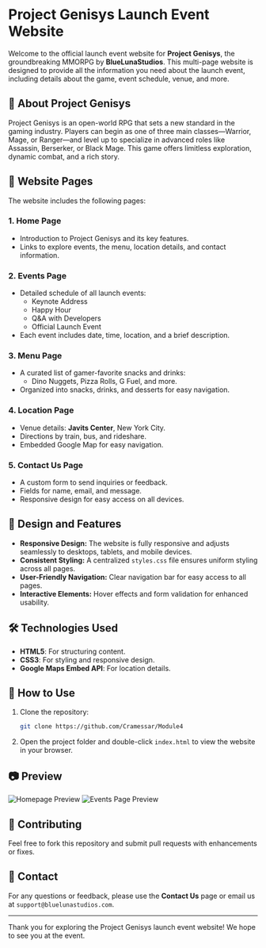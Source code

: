 # Project Genisys Launch Event Website

Welcome to the official launch event website for **Project Genisys**, the groundbreaking MMORPG by **BlueLunaStudios**. This multi-page website is designed to provide all the information you need about the launch event, including details about the game, event schedule, venue, and more.

## 🌟 About Project Genisys
Project Genisys is an open-world RPG that sets a new standard in the gaming industry. Players can begin as one of three main classes—Warrior, Mage, or Ranger—and level up to specialize in advanced roles like Assassin, Berserker, or Black Mage. This game offers limitless exploration, dynamic combat, and a rich story.

## 📄 Website Pages
The website includes the following pages:

### 1. Home Page
- Introduction to Project Genisys and its key features.
- Links to explore events, the menu, location details, and contact information.

### 2. Events Page
- Detailed schedule of all launch events:
  - Keynote Address
  - Happy Hour
  - Q&A with Developers
  - Official Launch Event
- Each event includes date, time, location, and a brief description.

### 3. Menu Page
- A curated list of gamer-favorite snacks and drinks:
  - Dino Nuggets, Pizza Rolls, G Fuel, and more.
- Organized into snacks, drinks, and desserts for easy navigation.

### 4. Location Page
- Venue details: **Javits Center**, New York City.
- Directions by train, bus, and rideshare.
- Embedded Google Map for easy navigation.

### 5. Contact Us Page
- A custom form to send inquiries or feedback.
- Fields for name, email, and message.
- Responsive design for easy access on all devices.

## 🎨 Design and Features
- **Responsive Design:** The website is fully responsive and adjusts seamlessly to desktops, tablets, and mobile devices.
- **Consistent Styling:** A centralized `styles.css` file ensures uniform styling across all pages.
- **User-Friendly Navigation:** Clear navigation bar for easy access to all pages.
- **Interactive Elements:** Hover effects and form validation for enhanced usability.

## 🛠️ Technologies Used
- **HTML5**: For structuring content.
- **CSS3**: For styling and responsive design.
- **Google Maps Embed API**: For location details.

## 🚀 How to Use
1. Clone the repository:
   ```bash
   git clone https://github.com/Cramessar/Module4
   ```
2. Open the project folder and double-click `index.html` to view the website in your browser.

## 📷 Preview
![Homepage Preview](preview/homepage.png)
![Events Page Preview](preview/events.png)

## 🤝 Contributing
Feel free to fork this repository and submit pull requests with enhancements or fixes.

## 📧 Contact
For any questions or feedback, please use the **Contact Us** page or email us at `support@bluelunastudios.com`.

---
Thank you for exploring the Project Genisys launch event website! We hope to see you at the event.
